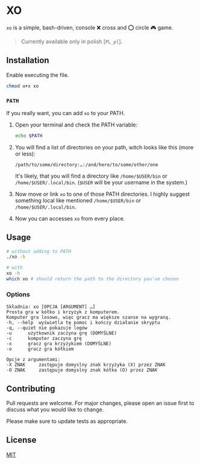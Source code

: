 # XO

`xo` is a simple, bash-driven, console :x: cross and :o: circle :video_game: game.

> Currently available only in polish [`PL_pl`].

## Installation

Enable executing the file.

```bash
chmod u+x xo
```

### `PATH`

If you really want, you can add `xo` to your PATH.

1. Open your terminal and check the PATH variable:

   ```bash
   echo $PATH
   ```

2. You will find a list of directories on your path, witch looks like this (more or less):

   ```
   /path/to/some/directory:…:/and/here/to/some/other/one
   ```

   It's likely, that you will find a directory like `/home/$USER/bin` or `/home/$USER/.local/bin`. (`$USER` will be your username in the system.)

3. Now move or link `xo` to one of those PATH directories. I highly suggest something local like mentioned `/home/$USER/bin` or `/home/$USER/.local/bin`.

4. Now you can accesses `xo` from every place.

## Usage

```sh
# without adding to PATH
./xo -h

# with
xo -h
which xo # should return the path to the directory you've chosen
```

### Options

```
Składnia: xo [OPCJA [ARGUMENT] …]
Prosta gra w kółko i krzyżyk z komputerem.
Komputer gra losowo, więc gracz ma większe szanse na wygraną.
-h, --help	wyświetla tę pomoc i kończy działanie skryptu
-q, --quiet	nie pokazuje logów
-u		użytkownik zaczyna grę (DOMYŚLNE)
-c		komputer zaczyna grę
-x		gracz gra krzyżykiem (DOMYŚLNE)
-o		gracz gra kółkiem

Opcje z argumentami:
-X ZNAK		zastępuje domyslny znak krzyżyka (X) przez ZNAK
-O ZNAK		zastępuje domyslny znak kółka (O) przez ZNAK

```

## Contributing

Pull requests are welcome. For major changes, please open an issue first to discuss what you would like to change.

Please make sure to update tests as appropriate.

## License

[MIT](https://choosealicense.com/licenses/mit/)
